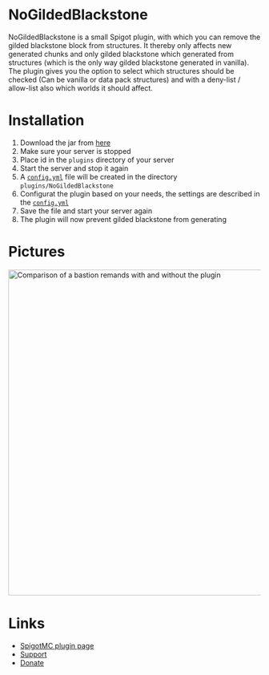 # NoGildedBlackstone

NoGildedBlackstone is a small Spigot plugin, with which you can remove the gilded blackstone block from structures.
It thereby only affects new generated chunks and only gilded blackstone which generated from structures
(which is the only way gilded blackstone generated in vanilla).
The plugin gives you the option to select which structures should be checked (Can be vanilla or data pack structures)
and with a deny-list / allow-list also which worlds it should affect.

# Installation

1. Download the jar from [here](https://github.com/DerFrZocker/NoGildedBlackstone/releases)
2. Make sure your server is stopped
3. Place id in the `plugins` directory of your server
4. Start the server and stop it again
5. A [`config.yml`](https://github.com/DerFrZocker/NoGildedBlackstone/blob/main/src/main/resources/config.yml) file will be created in the directory `plugins/NoGildedBlackstone`
6. Configurat the plugin based on your needs, the settings are described in the [`config.yml`](https://github.com/DerFrZocker/NoGildedBlackstone/blob/main/src/main/resources/config.yml)
7. Save the file and start your server again
8. The plugin will now prevent gilded blackstone from generating

# Pictures

<img src="https://i.imgur.com/HIJIdZU.png" alt="Comparison of a bastion remands with and without the plugin" width="650">

# Links

* [SpigotMC plugin page](https://www.spigotmc.org/resources/114762/)
* [Support](https://github.com/DerFrZocker/NoGildedBlackstone/discussions)
* [Donate](https://github.com/sponsors/DerFrZocker)
